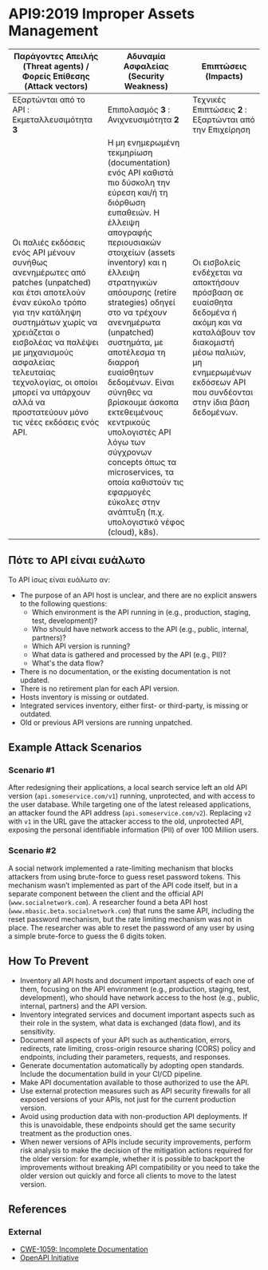 API9:2019 Improper Assets Management
====================================

| Παράγοντες Απειλής (Threat agents) / Φορείς Επίθεσης (Attack vectors) | Αδυναμία Ασφαλείας (Security Weakness) | Επιπτώσεις (Impacts) |
| - | - | - |
| Εξαρτώνται από το API : Εκμεταλλευσιμότητα **3** | Επιπολασμός **3** : Ανιχνευσιμότητα **2** | Τεχνικές Επιπτώσεις **2** : Εξαρτώνται από την Επιχείρηση |
| Οι παλιές εκδόσεις ενός API μένουν συνήθως ανενημέρωτες από patches (unpatched) και έτσι αποτελούν έναν εύκολο τρόπο για την κατάληψη συστημάτων χωρίς να χρειάζεται ο εισβολέας να παλέψει με μηχανισμούς ασφαλείας τελευταίας τεχνολογίας, οι οποίοι μπορεί να υπάρχουν αλλά να προστατεύουν μόνο τις νέες εκδόσεις ενός API. | Η μη ενημερωμένη τεκμηρίωση (documentation) ενός API καθιστά πιο δύσκολη την εύρεση και/ή τη διόρθωση ευπαθειών. Η έλλειψη απογραφής περιουσιακών στοιχείων (assets inventory) και η έλλειψη στρατηγικών απόσυρσης (retire strategies) οδηγεί στο να τρέχουν ανενημέρωτα (unpatched) συστημάτα, με αποτέλεσμα τη διαρροή ευαίσθητων δεδομένων. Είναι σύνηθες να βρίσκουμε άσκοπα εκτεθειμένους κεντρικούς υπολογιστές API λόγω των σύγχρονων concepts όπως τα microservices, τα οποία καθιστούν τις εφαρμογές εύκολες στην ανάπτυξη (π.χ. υπολογιστικό νέφος (cloud), k8s). | Οι εισβολείς ενδέχεται να αποκτήσουν πρόσβαση σε ευαίσθητα δεδομένα ή ακόμη και να καταλάβουν τον διακομιστή μέσω παλιών, μη ενημερωμένων εκδόσεων API που συνδέονται στην ίδια βάση δεδομένων. |

## Πότε το API είναι ευάλωτο

Το API ίσως είναι ευάλωτο αν:

* The purpose of an API host is unclear, and there are no explicit answers to
  the following questions:
  * Which environment is the API running in (e.g., production, staging, test,
    development)?
  * Who should have network access to the API (e.g., public, internal, partners)?
  * Which API version is running?
  * What data is gathered and processed by the API (e.g., PII)?
  * What's the data flow?
* There is no documentation, or the existing documentation is not updated.
* There is no retirement plan for each API version.
* Hosts inventory is missing or outdated.
* Integrated services inventory, either first- or third-party, is missing or
  outdated.
* Old or previous API versions are running unpatched.

## Example Attack Scenarios

### Scenario #1

After redesigning their applications, a local search service left an old API
version (`api.someservice.com/v1`) running, unprotected, and with access to the
user database. While targeting one of the latest released applications, an
attacker found the API address (`api.someservice.com/v2`). Replacing `v2` with
`v1` in the URL gave the attacker access to the old, unprotected API,
exposing the personal identifiable information (PII) of over 100 Million users.

### Scenario #2

A social network implemented a rate-limiting mechanism that blocks attackers
from using brute-force to guess reset password tokens. This mechanism wasn’t
implemented as part of the API code itself, but in a separate component between
the client and the official API (`www.socialnetwork.com`).
A researcher found a beta API host (`www.mbasic.beta.socialnetwork.com`) that
runs the same API, including the reset password mechanism, but the rate limiting
mechanism was not in place. The researcher was able to reset the password of any
user by using a simple brute-force to guess the 6 digits token.

## How To Prevent

* Inventory all API hosts and document important aspects of each one of them,
  focusing on the API environment (e.g., production, staging, test,
  development), who should have network access to the host (e.g., public,
  internal, partners) and the API version.
* Inventory integrated services and document important aspects such as their
  role in the system, what data is exchanged (data flow), and its sensitivity.
* Document all aspects of your API such as authentication, errors, redirects,
  rate limiting, cross-origin resource sharing (CORS) policy and endpoints,
  including their parameters, requests, and responses.
* Generate documentation automatically by adopting open standards. Include the
  documentation build in your CI/CD pipeline.
* Make API documentation available to those authorized to use the API.
* Use external protection measures such as API security firewalls for all exposed versions of your APIs, not just for the current production version.
* Avoid using production data with non-production API deployments. If this is unavoidable, these endpoints should get the same security treatment as the production ones.
* When newer versions of APIs include security improvements, perform risk analysis to make the decision of the mitigation actions required for the older version: for example, whether it is possible to backport the improvements without breaking API compatibility or you need to take the older version out quickly and force all clients to move to the latest version.

## References

### External

* [CWE-1059: Incomplete Documentation][1]
* [OpenAPI Initiative][2]

[1]: https://cwe.mitre.org/data/definitions/1059.html
[2]: https://www.openapis.org/
